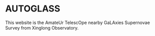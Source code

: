 # AUTOGLASS
This website is the AmateUr TelescOpe nearby GaLAxies Supernovae Survey from Xinglong Observatory.
